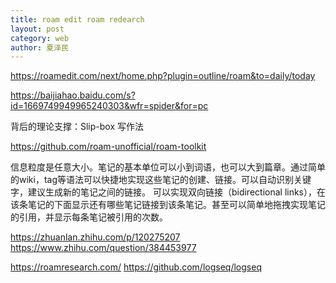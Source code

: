 ```yaml
---
title: roam edit roam redearch
layout: post
category: web
author: 夏泽民
---
```

https://roamedit.com/next/home.php?plugin=outline/roam&to=daily/today

https://baijiahao.baidu.com/s?id=1669749949965240303&wfr=spider&for=pc
<!-- more -->
背后的理论支撑：Slip-box 写作法



https://github.com/roam-unofficial/roam-toolkit


信息粒度是任意大小。笔记的基本单位可以小到词语，也可以大到篇章。通过简单的wiki，tag等语法可以快捷地实现这些笔记的创建、链接。可以自动识别关键字，建议生成新的笔记之间的链接。
可以实现双向链接（bidirectional links），在该条笔记的下面显示还有哪些笔记链接到该条笔记。甚至可以简单地拖拽实现笔记的引用，并显示每条笔记被引用的次数。

https://zhuanlan.zhihu.com/p/120275207
https://www.zhihu.com/question/384453977

https://roamresearch.com/
https://github.com/logseq/logseq
